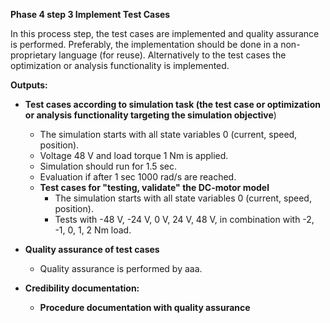 **Phase 4 step 3 Implement Test Cases**

In this process step, the test cases are implemented and quality assurance is performed. Preferably, the implementation should be done in a non-proprietary language (for reuse). Alternatively to the test cases the optimization or analysis functionality is implemented.

**Outputs:**
- **Test cases according to simulation task (the test case or optimization or analysis functionality targeting the simulation objective**)
  - The simulation starts with all state variables 0 (current, speed, position). 
  - Voltage 48 V and load torque 1 Nm is applied. 
  - Simulation should run for 1.5 sec. 
  - Evaluation if after 1 sec 1000 rad/s are reached.
  - **Test cases for "testing, validate" the DC-motor model**
    - The simulation starts with all state variables 0 (current, speed, position). 
    - Tests with -48 V, -24 V, 0 V, 24 V, 48 V, in combination with -2, -1, 0, 1, 2 Nm load. 

- **Quality assurance of test cases**
  - Quality assurance is performed by aaa.

- **Credibility documentation:**
  - **Procedure documentation with quality assurance**
